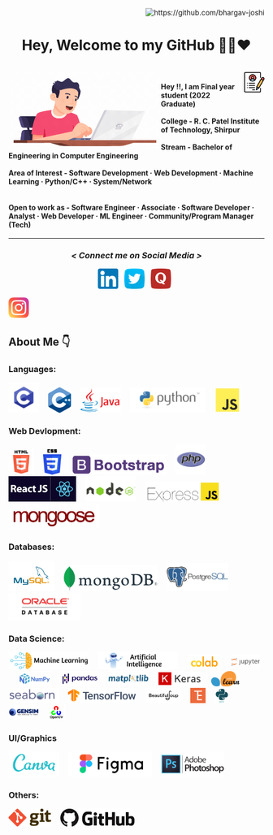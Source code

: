 <p align="right"> <img src="https://komarev.com/ghpvc/?username=bhargav-joshi" alt="https://github.com/bhargav-joshi"> </p>

<h1 align="center">Hey, Welcome to my GitHub 👨‍💻❤️ <br></h1>
<br>

<img src="https://github.com/bhargav-joshi/bhargav-joshi/blob/master/Assets/resume.png" width="40px" align="right">

<img src="https://github.com/bhargav-joshi/bhargav-joshi/blob/master/Assets/programmer-crop.gif" width="300px" align="left">
<h4 align="left">Hey !!, I am Final year student (2022 Graduate) <br><br>
 College - R. C. Patel Institute of Technology, Shirpur <br><br>
 Stream - Bachelor of Engineering in Computer Engineering<br><br>
 Area of Interest - Software Development · Web Development · Machine Learning · Python/C++ · System/Network<br><br><br>
 Open to work as - Software Engineer · Associate · Software Developer · Analyst  · Web Developer · ML Engineer · Community/Program Manager (Tech)
</h4>
<hr/>
<h3 align="center"><i><b> < Connect me on Social Media > </b></i></h3>

<p align="center">
<a href="https://www.linkedin.com/in/gaurav-pawar22/"><img height="40" src="https://github.com/bhargav-joshi/bhargav-joshi/blob/master/Assets/linkedin.png"></a>&nbsp;&nbsp;
<a href="https://twitter.com/ImGauravsp"><img height="40" src="https://github.com/bhargav-joshi/bhargav-joshi/blob/master/Assets/twitter.png"></a>&nbsp;&nbsp;
<a href="https://www.quora.com/profile/Gaurav-Pawar-480"><img height="40" src="https://github.com/bhargav-joshi/bhargav-joshi/blob/master/Assets/iconfinder_Quora_2613304.png"></a>&nbsp;&nbsp;


<a href="https://www.instagram.com/gaurav.2206/"><img height="40" src="https://github.com/bhargav-joshi/bhargav-joshi/blob/master/Assets/instagram.png"></a>&nbsp;&nbsp;


</p>  

## About Me 👇

### Languages:
 <code><img height="60" src="https://github.com/bhargav-joshi/bhargav-joshi/blob/master/Assets/lang/logo-c-1.png"></a>&nbsp;&nbsp;</code>
 <code><img height="50" src="https://github.com/bhargav-joshi/bhargav-joshi/blob/master/Assets/lang/C%2B%2B.png"></a>&nbsp;&nbsp;</code>
 <code><img height="50" src="https://github.com/bhargav-joshi/bhargav-joshi/blob/master/Assets/lang/Java-Logo.png"></a>&nbsp;&nbsp;</code>
 <code><img height="50" src="https://github.com/bhargav-joshi/bhargav-joshi/blob/master/Assets/lang/python.png"></a>&nbsp;&nbsp;</code>
 <code><img height="50" src="https://github.com/bhargav-joshi/bhargav-joshi/blob/master/Assets/lang/js.png"></a>&nbsp;&nbsp;</code>
 
### Web Devlopment:
 <code><img height="50" src="https://github.com/bhargav-joshi/bhargav-joshi/blob/master/Assets/lang/html.png"></a>&nbsp;&nbsp;</code>
 <code><img height="50" src="https://github.com/bhargav-joshi/bhargav-joshi/blob/master/Assets/lang/css3.png"></a>&nbsp;&nbsp;</code>
 <code><img height="40" src="https://github.com/bhargav-joshi/bhargav-joshi/blob/master/Assets/lang/bootstrap.png"></a>&nbsp;&nbsp;</code>
 <code><img height="60" src="https://github.com/bhargav-joshi/bhargav-joshi/blob/master/Assets/lang/php.png"></a>&nbsp;&nbsp;</code>
 <code><img height="50" src="https://github.com/bhargav-joshi/bhargav-joshi/blob/master/Assets/lang/reactjs.png"></a>&nbsp;&nbsp;</code>
 <code><img height="50" src="https://github.com/bhargav-joshi/bhargav-joshi/blob/master/Assets/lang/nodejs-logo.png"></a>&nbsp;&nbsp;</code>
 <code><img height="40" src="https://github.com/bhargav-joshi/bhargav-joshi/blob/master/Assets/lang/ExpressJS.png"></a>&nbsp;&nbsp;</code>
 <code><img height="50" src="https://github.com/bhargav-joshi/bhargav-joshi/blob/master/Assets/lang/mongoose.jpg"></a>&nbsp;&nbsp;</code>
 
### Databases:
<code><img height="60" src="https://github.com/bhargav-joshi/bhargav-joshi/blob/master/Assets/lang/MySQL.png"></a>&nbsp;&nbsp;</code>
<code><img height="50" src="https://github.com/bhargav-joshi/bhargav-joshi/blob/master/Assets/lang/MongoDB.png"></a>&nbsp;&nbsp;</code>
<code><img height="55" src="https://github.com/bhargav-joshi/bhargav-joshi/blob/master/Assets/lang/postgresql.png"></a>&nbsp;&nbsp;</code>
<code><img height="55" src="https://github.com/bhargav-joshi/bhargav-joshi/blob/master/Assets/lang/oracle-db.jpg"></a>&nbsp;&nbsp;</code>
 
### Data Science:
<code><img height="35" src="https://github.com/bhargav-joshi/bhargav-joshi/blob/master/Assets/Data%20Science/machine%20learning.png"></a>&nbsp;&nbsp;</code>
<code><img height="35" src="https://github.com/bhargav-joshi/bhargav-joshi/blob/master/Assets/Data%20Science/ai.png"></a>&nbsp;&nbsp;</code>
 <code><img height="30" src="https://github.com/bhargav-joshi/bhargav-joshi/blob/master/Assets/Data%20Science/colab.png"></a>&nbsp;&nbsp;</code>
 <code><img height="30" src="https://github.com/bhargav-joshi/bhargav-joshi/blob/master/Assets/Data%20Science/jupyter.png"></a>&nbsp;&nbsp;</code>
 <code><img height="30" src="https://github.com/bhargav-joshi/bhargav-joshi/blob/master/Assets/Data%20Science/NumPy.png"></a>&nbsp;&nbsp;</code>
 <code><img height="30" src="https://github.com/bhargav-joshi/bhargav-joshi/blob/master/Assets/Data%20Science/pandas.png"></a>&nbsp;&nbsp;</code>
 <code><img height="30" src="https://github.com/bhargav-joshi/bhargav-joshi/blob/master/Assets/Data%20Science/matplotlib.png"></a>&nbsp;&nbsp;</code>
 <code><img height="30" src="https://github.com/bhargav-joshi/bhargav-joshi/blob/master/Assets/Data%20Science/keras.png"></a>&nbsp;&nbsp;</code>
 <code><img height="30" src="https://github.com/bhargav-joshi/bhargav-joshi/blob/master/Assets/Data%20Science/Scikit.png"></a>&nbsp;&nbsp;</code>
 <code><img height="30" src="https://github.com/bhargav-joshi/bhargav-joshi/blob/master/Assets/Data%20Science/seaborn.png"></a>&nbsp;&nbsp;</code>
 <code><img height="30" src="https://github.com/bhargav-joshi/bhargav-joshi/blob/master/Assets/Data%20Science/tf.png"></a>&nbsp;&nbsp;</code>
 <code><img height="30" src="https://github.com/bhargav-joshi/bhargav-joshi/blob/master/Assets/Data%20Science/bs4.png"></a>&nbsp;&nbsp;</code>
 <code><img height="30" src="https://github.com/bhargav-joshi/bhargav-joshi/blob/master/Assets/Data%20Science/tflearn.png"></a>&nbsp;&nbsp;</code>
 <code><img height="30" src="https://github.com/bhargav-joshi/bhargav-joshi/blob/master/Assets/Data%20Science/nltk.png"></a>&nbsp;&nbsp;</code>
 <code><img height="30" src="https://github.com/bhargav-joshi/bhargav-joshi/blob/master/Assets/Data%20Science/gensim.png"></a>&nbsp;&nbsp;</code>
 <code><img height="30" src="https://github.com/bhargav-joshi/bhargav-joshi/blob/master/Assets/Data%20Science/opencv.png"></a>&nbsp;&nbsp;</code>
 

### UI/Graphics
<code><img height="50" src="https://github.com/bhargav-joshi/bhargav-joshi/blob/master/Assets/UI-tools/canva.png"></a>&nbsp;&nbsp;</code>
<code><img height="50" src="https://github.com/bhargav-joshi/bhargav-joshi/blob/master/Assets/UI-tools/figma.png"></a>&nbsp;&nbsp;</code>
<code><img height="50" src="https://github.com/bhargav-joshi/bhargav-joshi/blob/master/Assets/UI-tools/photoshop.png"></a>&nbsp;&nbsp;</code>
 
### Others:
<code><img height="35" src="https://github.com/bhargav-joshi/bhargav-joshi/blob/master/Assets/lang/git.png"></a>&nbsp;&nbsp;</code>
<code><img height="35" src="https://github.com/bhargav-joshi/bhargav-joshi/blob/master/Assets/lang/github.png"></a>&nbsp;&nbsp;</code>

